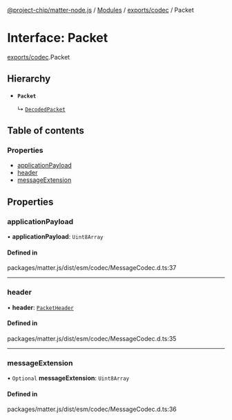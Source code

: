 [@project-chip/matter-node.js](../README.md) / [Modules](../modules.md) / [exports/codec](../modules/exports_codec.md) / Packet

# Interface: Packet

[exports/codec](../modules/exports_codec.md).Packet

## Hierarchy

- **`Packet`**

  ↳ [`DecodedPacket`](exports_codec.DecodedPacket.md)

## Table of contents

### Properties

- [applicationPayload](exports_codec.Packet.md#applicationpayload)
- [header](exports_codec.Packet.md#header)
- [messageExtension](exports_codec.Packet.md#messageextension)

## Properties

### applicationPayload

• **applicationPayload**: `Uint8Array`

#### Defined in

packages/matter.js/dist/esm/codec/MessageCodec.d.ts:37

___

### header

• **header**: [`PacketHeader`](exports_codec.PacketHeader.md)

#### Defined in

packages/matter.js/dist/esm/codec/MessageCodec.d.ts:35

___

### messageExtension

• `Optional` **messageExtension**: `Uint8Array`

#### Defined in

packages/matter.js/dist/esm/codec/MessageCodec.d.ts:36
